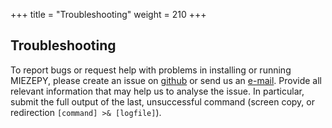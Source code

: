 +++
title = "Troubleshooting"
weight = 210
+++

## Troubleshooting

To report bugs or request help with problems in installing or running MIEZEPY,
please create an issue on [github](https://github.com/scgmlz/NSE_Soft) or send us an [e-mail](mailto:alex.schober@mac.com). Provide all relevant information that may help us to analyse the issue. In particular, submit the full output of the last, unsuccessful command (screen copy, or redirection `[command] >& [logfile]`).

